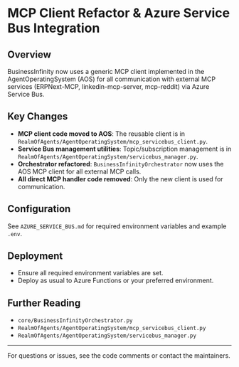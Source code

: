 # MCP Client Refactor & Azure Service Bus Integration

## Overview
BusinessInfinity now uses a generic MCP client implemented in the AgentOperatingSystem (AOS) for all communication with external MCP services (ERPNext-MCP, linkedin-mcp-server, mcp-reddit) via Azure Service Bus.

## Key Changes
- **MCP client code moved to AOS**: The reusable client is in `RealmOfAgents/AgentOperatingSystem/mcp_servicebus_client.py`.
- **Service Bus management utilities**: Topic/subscription management is in `RealmOfAgents/AgentOperatingSystem/servicebus_manager.py`.
- **Orchestrator refactored**: `BusinessInfinityOrchestrator` now uses the AOS MCP client for all external MCP calls.
- **All direct MCP handler code removed**: Only the new client is used for communication.

## Configuration
See `AZURE_SERVICE_BUS.md` for required environment variables and example `.env`.

## Deployment
- Ensure all required environment variables are set.
- Deploy as usual to Azure Functions or your preferred environment.

## Further Reading
- `core/BusinessInfinityOrchestrator.py`
- `RealmOfAgents/AgentOperatingSystem/mcp_servicebus_client.py`
- `RealmOfAgents/AgentOperatingSystem/servicebus_manager.py`

---

For questions or issues, see the code comments or contact the maintainers.
